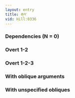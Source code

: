 ```yaml
---
layout: entry
title: རྒལ་
vid: Hill:0336
---
```

### Dependencies (N = 0)


### Overt 1-2


### Overt 1-2-3


### With oblique arguments


### With unspecified obliques
